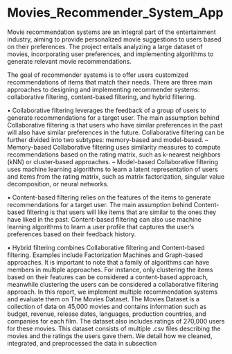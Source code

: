 # Movies_Recommender_System_App
Movie recommendation systems are an integral part of the entertainment industry, aiming to provide personalized movie suggestions to users based on their preferences. The project entails analyzing a large dataset of movies, incorporating user preferences, and implementing algorithms to generate relevant movie recommendations.

The goal of recommender systems is to offer users customized recommendations of items that match their needs.
There are three main approaches to designing and implementing recommender systems: collaborative filtering, content-based filtering, and hybrid filtering.

• Collaborative filtering leverages the feedback of a group of users to generate recommendations for a target user. The main assumption behind
Collaborative filtering is that users who have similar preferences in the past will also have similar preferences in the future. Collaborative filtering can
be further divided into two subtypes: memory-based and model-based.
– Memory-based Collaborative filtering uses similarity measures to compute recommendations based on the rating matrix, such as k-nearest
neighbors (kNN) or cluster-based approaches.
– Model-based Collaborative filtering uses machine learning algorithms to learn a latent representation of users and items from the rating matrix, such as matrix factorization, singular value decomposition, or neural networks.

• Content-based filtering relies on the features of the items to generate recommendations for a target user. The main assumption behind Content-based filtering is that users will like items that are similar to the ones they have liked in the past. Content-based filtering can also use machine learning algorithms to learn a user profile that captures the user’s preferences based on their feedback history.

• Hybrid filtering combines Collaborative filtering and Content-based filtering. Examples include Factorization Machines and Graph-based approaches.
It is important to note that a family of algorithms can have members in multiple approaches. For instance, only clustering the items based on their features can be considered a content-based approach, meanwhile clustering the users can be considered a collaborative filtering approach.
In this report, we implement multiple recommendation systems and evaluate them on The Movies Dataset. The Movies Dataset is a collection of data on 45,000 movies and contains information such as budget, revenue, release dates, languages, production countries, and companies for each film. The dataset also includes ratings of 270,000 users for these movies. This dataset consists of multiple .csv files describing the movies and the ratings the users gave them. We detail how we cleaned, integrated, and preprocessed the data in subsection


